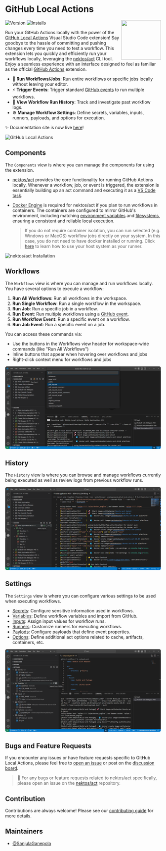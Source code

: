 # GitHub Local Actions

<img src="./icon.png" align="right" width="128" height="128">

[![Version](https://img.shields.io/visual-studio-marketplace/v/SanjulaGanepola.github-local-actions)](https://marketplace.visualstudio.com/items?itemName=SanjulaGanepola.github-local-actions)
[![Installs](https://img.shields.io/visual-studio-marketplace/i/SanjulaGanepola.github-local-actions)](https://marketplace.visualstudio.com/items?itemName=SanjulaGanepola.github-local-actions)

Run your GitHub Actions locally with the power of the [GitHub Local Actions](https://marketplace.visualstudio.com/items?itemName=SanjulaGanepola.github-local-actions) Visual Studio Code extension! Say goodbye to the hassle of committing and pushing changes every time you need to test a workflow. This extension lets you quickly and efficiently run your workflows locally, leveraging the [nektos/act](https://github.com/nektos/act) CLI tool. Enjoy a seamless experience with an interface designed to feel as familiar as the official [GitHub Actions](https://marketplace.visualstudio.com/items?itemName=GitHub.vscode-github-actions) extension.

* 🚀 **Run Workflows/Jobs**: Run entire workflows or specific jobs locally without leaving your editor.
* ⚡ **Trigger Events**: Trigger standard [GitHub events](https://docs.github.com/en/actions/writing-workflows/choosing-when-your-workflow-runs/events-that-trigger-workflows) to run multiple workflows.
* 📖 **View Workflow Run History**: Track and investigate past workflow logs.
* ⚙️ **Manage Workflow Settings**: Define secrets, variables, inputs, runners, payloads, and options for execution.

✨ Documentation site is now live [here](https://sanjulaganepola.github.io/github-local-actions-docs/)!

![GitHub Local Actions](https://raw.githubusercontent.com/SanjulaGanepola/github-local-actions/main/images/github-local-actions.gif)

## Components

The `Components` view is where you can manage the components for using the extension.

* [nektos/act](https://github.com/nektos/act) provides the core functionality for running GitHub Actions locally. Whenever a workflow, job, or event is triggered, the extension is essentially building up an act command and executing it as a [VS Code task](https://code.visualstudio.com/docs/editor/tasks). 
* [Docker Engine](https://docs.docker.com/engine/) is required for nektos/act if you plan to run workflows in containers. The containers are configured to mirror GitHub's environment, including matching [environment variables](https://docs.github.com/en/actions/writing-workflows/choosing-what-your-workflow-does/store-information-in-variables#default-environment-variables) and [filesystems](https://docs.github.com/en/actions/using-github-hosted-runners/using-github-hosted-runners#file-systems), ensuring a consistent and reliable local execution. 

    > If you do not require container isolation, you can run selected (e.g. Windows or MacOS) workflow jobs directly on your system. In this case, you do not need to have docker installed or running. Click [here](https://sanjulaganepola.github.io/github-local-actions-docs/usage/settings/#runners) to learn how to use your host system as your runner.


![nektos/act Installation](https://raw.githubusercontent.com/SanjulaGanepola/github-local-actions/main/images/components-view.png)

## Workflows

The `Workflows` view is where you can manage and run workflows locally. You have several options to execute a workflow:

1. **Run All Workflows**: Run all workflows in the workspace.
2. **Run Single Workflow**: Run a single workflow in the workspace.
3. **Run Job**: Run a specific job in a workflow.
4. **Run Event**: Run multiple workflows using a [GitHub event](https://docs.github.com/en/actions/writing-workflows/choosing-when-your-workflow-runs/events-that-trigger-workflows).
5. **Run Workflow Event**: Run a specific event on a workflow.
6. **Run Job Event**: Run a specific event on a job.

You can access these commands via:

* Use the buttons in the Workflows view header for workspace-wide commands (like "Run All Workflows")
* Inline buttons that appear when hovering over workflows and jobs
* Right-click context menu for workflows and jobs

![Workflows View](https://raw.githubusercontent.com/SanjulaGanepola/github-local-actions/main/images/workflows-view.png)

## History

The `History` view is where you can browse and manage workflows currently being executed as well as review logs from previous workflow runs.

![History View](https://raw.githubusercontent.com/SanjulaGanepola/github-local-actions/main/images/history-view.png)

## Settings

The `Settings` view is where you can configure various settings to be used when executing workflows.

* [Secrets](https://sanjulaganepola.github.io/github-local-actions-docs/usage/settings/#secrets): Configure sensitive information used in workflows.
* [Variables](https://sanjulaganepola.github.io/github-local-actions-docs/usage/settings/#variables): Define workflow variables and import from GitHub.
* [Inputs](https://sanjulaganepola.github.io/github-local-actions-docs/usage/settings/#inputs): Assign input values for workflow runs.
* [Runners](https://sanjulaganepola.github.io/github-local-actions-docs/usage/settings/#runners): Customize runners for executing workflows.
* [Paylods](https://sanjulaganepola.github.io/github-local-actions-docs/usage/settings/#payloads): Configure payloads that define event properties.
* [Options](https://sanjulaganepola.github.io/github-local-actions-docs/usage/settings/#options): Define additional act options related to cache, artifacts, containers, etc.

![Settings View](https://raw.githubusercontent.com/SanjulaGanepola/github-local-actions/main/images/settings-view.png)

## Bugs and Feature Requests

If you encounter any issues or have feature requests specific to GitHub Local Actions, please feel free to [open an issue](https://github.com/SanjulaGanepola/github-local-actions/issues) or post on the [discussion board](https://github.com/SanjulaGanepola/github-local-actions/discussions).

> 🚨 For any bugs or feature requests related to nektos/act specifically, please open an issue on the [nektos/act](https://github.com/nektos/act/issues) repository.

## Contribution

Contributions are always welcome! Please see our [contributing guide](https://github.com/SanjulaGanepola/github-local-actions/blob/main/CONTRIBUTING.md) for more details.

## Maintainers

* [@SanjulaGanepola](https://github.com/SanjulaGanepola)